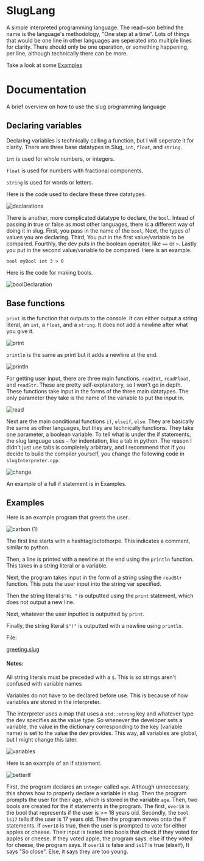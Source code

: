# SlugLang
A simple interpreted programming language. The read=son behind the name is the language's methodology, "One step at a time". Lots of things that would be one line in other languages are seperated into multiple lines for clarity. There should only be one operation, or something happening, per line, although technically there can be more.

Take a look at some [Examples](#examples)

# Documentation
A brief overview on how to use the slug programming language

## Declaring variables

Declaring variables is technically calling a function, but I will seperate it for clarity. There are three base datatypes in Slug, `int`, `float`, and `string`.

`int` is used for whole numbers, or integers.

`float` is used for numbers with fractional components.

`string` is used for words or letters.

Here is the code used to declare these three datatypes.

![declarations](https://user-images.githubusercontent.com/70826772/121429336-caa98b00-c944-11eb-864f-2321a470c650.png)

There is another, more complicated datatype to declare, the `bool`. Intead of passing in true or false as most other languages, there is a different way of doing it in slug. First, you pass in the name of the `bool`, Next, the types of values you are declaring. Third, You put in the first value/variable to be compared. Fourthly, the dev puts in the boolean operator, like `==` or `>`. Lastly you put in the second value/variable to be compared. Here is an example.

`bool myBool int 3 > 0`

Here is the code for making bools.

![boolDeclaration](https://user-images.githubusercontent.com/70826772/121434120-d5671e80-c94a-11eb-8587-78993f4f3009.png)


## Base functions

`print` is the function that outputs to the console. It can either output a string literal, an `int`, a `float`, and a `string`. It does not add a newline after what you give it.

![print](https://user-images.githubusercontent.com/70826772/121434432-558d8400-c94b-11eb-8b3d-4d0df3883b9f.png)

`println` is the same as print but it adds a newline at the end.

![println](https://user-images.githubusercontent.com/70826772/121434547-7b1a8d80-c94b-11eb-93bc-2d71056fd363.png)

For getting user input, there are three main functions. `readInt`, `readFloat`, and `readStr`. These are pretty self-explanatory, so I won't go in depth. These functions take input in the forms of the three main datatypes. The only parameter they take is the name of the variable to put the input in.

![read](https://user-images.githubusercontent.com/70826772/121435299-a18cf880-c94c-11eb-9cae-308bc5bd8da2.png)

Next are the main conditional functions `if`, `elseif`, `else`. They are basically the same as other languages, but they are technically functions. They take one parameter, a boolean variable. To tell what is under the if statements, the slug language uses `~` for indentation, like a tab in python. The reason I didn't just use tabs is completely arbitrary, and I recommend that if you decide to build the compiler yourself, you change the following code in `slugInterpreter.cpp`.

![change](https://user-images.githubusercontent.com/70826772/121436470-a6eb4280-c94e-11eb-9be8-f4286eae7224.png)

An example of a full if statement is in Examples.

## Examples

Here is an example program that greets the user.

![carbon (1)](https://user-images.githubusercontent.com/70826772/121422408-3687f580-c93d-11eb-85ec-9401ecac4ffa.png)

The first line starts with a hashtag/octothorpe. This indicates a comment, similar to python.

Then, a line is printed with a newline at the end using the `println` function. This takes in a string literal or a variable.

Next, the program takes input in the form of a string using the `readStr` function. This puts the user input into the string var specified.

Then the string literal `$"Hi "` is outputted using the `print` statement, which does not output a new line.

Next, whatever the user inputted is outputted by `print`.

Finally, the string literal `$"!"` is outputted with a newline using `println`.

File:

[greeting.slug](Examples/greeting.slug)

#### Notes:

All string literals must be preceded with a `$`. This is so strings aren't confused with variable names

Variables do not have to be declared before use. This is because of how variables are stored in the interpreter.

The interpreter uses a map that uses a `std::string` key and whatever type the dev specifies as the value type. So whenever the developer sets a variable, the value in the dictionary corresponding to the key (variable name) is set to the value the dev provides. This way, all variables are global, but I might change this later.

![variables](https://user-images.githubusercontent.com/70826772/121426767-f5461480-c941-11eb-8f9a-5a8e1b4c17bc.png)


Here is an example of an if statement.

![betterIf](https://user-images.githubusercontent.com/70826772/121551612-caa99980-c9dd-11eb-9743-37651d87202c.png)

First, the program declares an `integer` called `age`. Although unneccesary, this shows how to properly declare a variable in slug. Then the program prompts the user for their age, which is stored in the variable `age`. Then, two bools are created for the if statements in the program. The first, `over18` is the bool that represents if the user is >= 18 years old. Secondly, the `bool` `is17` tells if the user is 17 years old. Then the program moves onto the if statements. If `over18` is true, then the user is prompted to vote for either apples or cheese. Their input is tested into bools that check if they voted for apples or cheese. If they voted apple, the program says. else if they voted for cheese, the program says. If `over18` is false and `is17` is true (elseif), It says "So close". Else, it says they are too young.



